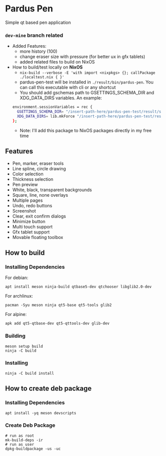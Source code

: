 # Pardus Pen
Simple qt based pen application

### `dev-mine` branch related
* Added Features:
  * more history (100)
  * change eraser size with pressure (for better ux in gfx tablets)
  * added related files to build on NixOS
* How to build/test locally on **NixOS**
  * `nix-build --verbose -E 'with import <nixpkgs> {}; callPackage ./localtest.nix { }'`
  * pardus-pen-test will be installed in `./result/bin/pardus-pen`. You can call this executable with cli or any shortcut
  * You should add gschemas path to GSETTINGS_SCHEMA_DIR and XDG_DATA_DIRS variables. An example:
  ```bash
  environment.sessionVariables = rec {
    GSETTINGS_SCHEMA_DIR= "/insert-path-here/pardus-pen-test/result/share/gsettings-schemas/pardus-pen-test-4.0.0/glib-2.0/schemas";
    XDG_DATA_DIRS= lib.mkForce "/insert-path-here/pardus-pen-test/result/share/gsettings-schemas/pardus-pen-test-4.0.0/glib-2.0/schemas";
  };
  ```
  * Note: I'll add this package to NixOS packages directly in my free time

## Features
* Pen, marker, eraser tools
* Line spline, circle drawing
* Color selection
* Thickness selection
* Pen preview
* White, black, transparent backgrounds
* Square, line, none overlays
* Multiple pages
* Undo, redo buttons
* Screenshot
* Clear, exit confirm dialogs
* Minimize button
* Multi touch support
* Gfx tablet support
* Movable floating toolbox

## How to build
### Installing Dependencies
For debian:

`apt install meson ninja-build qtbase5-dev qtchooser libglib2.0-dev`

For archlinux:

`pacman -Syu meson ninja qt5-base qt5-tools glib2`

For alpine:

`apk add qt5-qtbase-dev qt5-qttools-dev glib-dev`

### Building
```
meson setup build
ninja -C build
```

### Installing
```
ninja -C build install
```

## How to create deb package
### Installing Dependencies
```
apt install -yq meson devscripts
```
### Create Deb Package
```
# run as root
mk-build-deps -ir
# run as user
dpkg-buildpackage -us -uc
```

